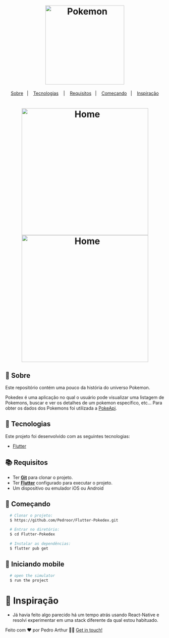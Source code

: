 <h1 align="center">
  <img alt="Pokemon" src="https://logosmarcas.net/wp-content/uploads/2020/05/Pokemon-Logo.png" width="250px" />
</h1>



<p align="center">
  <a href="#page_with_curl-sobre">Sobre</a>&nbsp;&nbsp;&nbsp;|&nbsp;&nbsp;&nbsp;
  <a href="#hammer-iniciando-mobile">Tecnologias</a>
  &nbsp;&nbsp;&nbsp;|&nbsp;&nbsp;&nbsp;
  <a href="#books-requisitos">Requisitos</a>&nbsp;&nbsp;&nbsp;|&nbsp;&nbsp;&nbsp;
  <a href="#rocket-começando">Começando</a>&nbsp;&nbsp;&nbsp;|&nbsp;&nbsp;&nbsp;
  <a href="#thought_balloon-começando">Inspiração</a>
</p>

<h1 align="center">
 <img alt="Home" src="https://i.imgur.com/V4p471O.png" width="401" />
 <img alt="Home" src="https://i.imgur.com/KS78XXU.png" width="401" />

</h1>

## :page_with_curl: Sobre
Este repositório contém uma pouco da história do universo Pokemon.

Pokedex é uma aplicação no qual o usuário pode visualizar uma listagem de Pokemons, buscar e ver os detalhes de um pokemon específico, etc... Para obter os dados dos Pokemons foi utilizada a [PokeApi](https://pokeapi.co/).

## :hammer: Tecnologias

Este projeto foi desenvolvido com as seguintes tecnologias:

- [Flutter](https://flutter.dev/)

## :books: Requisitos
- Ter [**Git**](https://git-scm.com/) para clonar o projeto.
- Ter [**Flutter**](https://docs.flutter.dev/get-started/install) configurado para executar o projeto.
- Um dispositivo ou emulador iOS ou Android

## :rocket: Começando
``` bash
  # Clonar o projeto:
  $ https://github.com/Pedroor/Flutter-Pokedex.git

  # Entrar no diretório:
  $ cd Flutter-Pokedex
  
  # Instalar as dependências:
  $ flutter pub get
```

## :iphone: Iniciando mobile
```bash
  # open the simulator 
  $ run the project

```

# :thought_balloon: Inspiração
- Já havia feito algo parecido há um tempo atrás usando React-Native e resolvi experimentar em uma stack diferente da qual estou habituado.


Feito com ❤️ por Pedro Arthur 👋🏻 [Get in touch!](https://github.com/Pedroor)
